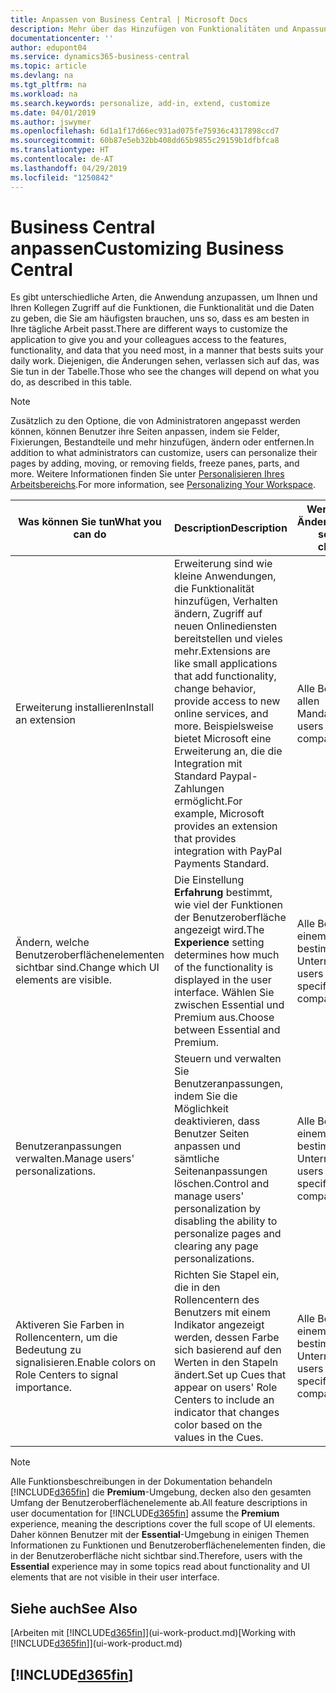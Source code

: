 ```yaml
---
title: Anpassen von Business Central | Microsoft Docs
description: Mehr über das Hinzufügen von Funktionalitäten und Anpassungen in Business Central erfahren.
documentationcenter: ''
author: edupont04
ms.service: dynamics365-business-central
ms.topic: article
ms.devlang: na
ms.tgt_pltfrm: na
ms.workload: na
ms.search.keywords: personalize, add-in, extend, customize
ms.date: 04/01/2019
ms.author: jswymer
ms.openlocfilehash: 6d1a1f17d66ec931ad075fe75936c4317898ccd7
ms.sourcegitcommit: 60b87e5eb32bb408dd65b9855c29159b1dfbfca8
ms.translationtype: HT
ms.contentlocale: de-AT
ms.lasthandoff: 04/29/2019
ms.locfileid: "1250842"
---
```

# <a name="customizing-business-central"></a><span data-ttu-id="3f13f-103">Business Central anpassen</span><span class="sxs-lookup"><span data-stu-id="3f13f-103">Customizing Business Central</span></span>
<span data-ttu-id="3f13f-104">Es gibt unterschiedliche Arten, die Anwendung anzupassen, um Ihnen und Ihren Kollegen Zugriff auf die Funktionen, die Funktionalität und die Daten zu geben, die Sie am häufigsten brauchen, uns so, dass es am besten in Ihre tägliche Arbeit passt.</span><span class="sxs-lookup"><span data-stu-id="3f13f-104">There are different ways to customize the application to give you and your colleagues access to the features, functionality, and data that you need most, in a manner that bests suits your daily work.</span></span> <span data-ttu-id="3f13f-105">Diejenigen, die Änderungen sehen, verlassen sich auf das, was Sie tun in der Tabelle.</span><span class="sxs-lookup"><span data-stu-id="3f13f-105">Those who see the changes will depend on what you do, as described in this table.</span></span>

> [!NOTE]
> <span data-ttu-id="3f13f-106">Zusätzlich zu den Optione, die von Administratoren angepasst werden können, können Benutzer ihre Seiten anpassen, indem sie Felder, Fixierungen, Bestandteile und mehr hinzufügen, ändern oder entfernen.</span><span class="sxs-lookup"><span data-stu-id="3f13f-106">In addition to what administrators can customize, users can personalize their pages by adding, moving, or removing fields, freeze panes, parts, and more.</span></span> <span data-ttu-id="3f13f-107">Weitere Informationen finden Sie unter [Personalisieren Ihres Arbeitsbereichs](ui-personalization-user.md).</span><span class="sxs-lookup"><span data-stu-id="3f13f-107">For more information, see [Personalizing Your Workspace](ui-personalization-user.md).</span></span>

| <span data-ttu-id="3f13f-108">Was können Sie tun</span><span class="sxs-lookup"><span data-stu-id="3f13f-108">What you can do</span></span>    |  <span data-ttu-id="3f13f-109">Description</span><span class="sxs-lookup"><span data-stu-id="3f13f-109">Description</span></span>  |  <span data-ttu-id="3f13f-110">Wer sieht die Änderungen</span><span class="sxs-lookup"><span data-stu-id="3f13f-110">Who sees the changes</span></span>  |  <span data-ttu-id="3f13f-111">Weitere Informationen</span><span class="sxs-lookup"><span data-stu-id="3f13f-111">More information</span></span>  |
|-----|---------------|---------|-------|
|<span data-ttu-id="3f13f-112">Erweiterung installieren</span><span class="sxs-lookup"><span data-stu-id="3f13f-112">Install an extension</span></span>|<span data-ttu-id="3f13f-113">Erweiterung sind wie kleine Anwendungen, die Funktionalität hinzufügen, Verhalten ändern, Zugriff auf neuen Onlinediensten bereitstellen und vieles mehr.</span><span class="sxs-lookup"><span data-stu-id="3f13f-113">Extensions are like small applications that add functionality, change behavior, provide access to new online services, and more.</span></span> <span data-ttu-id="3f13f-114">Beispielsweise bietet Microsoft eine Erweiterung an, die die Integration mit Standard Paypal-Zahlungen ermöglicht.</span><span class="sxs-lookup"><span data-stu-id="3f13f-114">For example, Microsoft provides an extension that provides integration with PayPal Payments Standard.</span></span>|<span data-ttu-id="3f13f-115">Alle Benutzer in allen Mandanten.</span><span class="sxs-lookup"><span data-stu-id="3f13f-115">All users in all companies.</span></span>|[<span data-ttu-id="3f13f-116">Erweiterungen nutzen anpassen</span><span class="sxs-lookup"><span data-stu-id="3f13f-116">Customizing Using Extensions</span></span>](ui-extensions.md)|
|<span data-ttu-id="3f13f-117">Ändern, welche Benutzeroberflächenelementen sichtbar sind.</span><span class="sxs-lookup"><span data-stu-id="3f13f-117">Change which UI elements are visible.</span></span>|<span data-ttu-id="3f13f-118">Die Einstellung **Erfahrung** bestimmt, wie viel der Funktionen der Benutzeroberfläche angezeigt wird.</span><span class="sxs-lookup"><span data-stu-id="3f13f-118">The **Experience** setting determines how much of the functionality is displayed in the user interface.</span></span> <span data-ttu-id="3f13f-119">Wählen Sie zwischen Essential und Premium aus.</span><span class="sxs-lookup"><span data-stu-id="3f13f-119">Choose between Essential and Premium.</span></span>|<span data-ttu-id="3f13f-120">Alle Benutzer in einem bestimmten Unternehmen.</span><span class="sxs-lookup"><span data-stu-id="3f13f-120">All users in a specific company.</span></span>|[<span data-ttu-id="3f13f-121">Sie können auswählen, welche Funktionen angezeigt werden</span><span class="sxs-lookup"><span data-stu-id="3f13f-121">Changing Which Features are Displayed</span></span>](ui-experiences.md)|
|<span data-ttu-id="3f13f-122">Benutzeranpassungen verwalten.</span><span class="sxs-lookup"><span data-stu-id="3f13f-122">Manage users' personalizations.</span></span>|<span data-ttu-id="3f13f-123">Steuern und verwalten Sie Benutzeranpassungen, indem Sie die Möglichkeit deaktivieren, dass Benutzer Seiten anpassen und sämtliche Seitenanpassungen löschen.</span><span class="sxs-lookup"><span data-stu-id="3f13f-123">Control and manage users' personalization by disabling the ability to personalize pages and clearing any page personalizations.</span></span>|<span data-ttu-id="3f13f-124">Alle Benutzer in einem bestimmten Unternehmen.</span><span class="sxs-lookup"><span data-stu-id="3f13f-124">All users in a specific company.</span></span>|[<span data-ttu-id="3f13f-125">Personalisierung als Administrator verwalten</span><span class="sxs-lookup"><span data-stu-id="3f13f-125">Managing Personalization as an Administrator</span></span>](ui-personalization-manage.md)|
|<span data-ttu-id="3f13f-126">Aktiveren Sie Farben in Rollencentern, um die Bedeutung zu signalisieren.</span><span class="sxs-lookup"><span data-stu-id="3f13f-126">Enable colors on Role Centers to signal importance.</span></span>|<span data-ttu-id="3f13f-127">Richten Sie Stapel ein, die in den Rollencentern des Benutzers mit einem Indikator angezeigt werden, dessen Farbe sich basierend auf den Werten in den Stapeln ändert.</span><span class="sxs-lookup"><span data-stu-id="3f13f-127">Set up Cues that appear on users' Role Centers to include an indicator that changes color based on the values in the Cues.</span></span>|<span data-ttu-id="3f13f-128">Alle Benutzer in einem bestimmten Unternehmen.</span><span class="sxs-lookup"><span data-stu-id="3f13f-128">All users in a specific company.</span></span>|[<span data-ttu-id="3f13f-129">Einrichten eines farbigen Indikators auf Stapeln des Rollencenters</span><span class="sxs-lookup"><span data-stu-id="3f13f-129">Setting Up a Colored Indicator on Cues</span></span>](admin-how-set-up-colored-indicator-on-cues.md)|

> [!NOTE]
> <span data-ttu-id="3f13f-130">Alle Funktionsbeschreibungen in der Dokumentation behandeln [!INCLUDE[d365fin](includes/d365fin_md.md)] die **Premium**-Umgebung, decken also den gesamten Umfang der Benutzeroberflächenelemente ab.</span><span class="sxs-lookup"><span data-stu-id="3f13f-130">All feature descriptions in user documentation for [!INCLUDE[d365fin](includes/d365fin_md.md)] assume the **Premium** experience, meaning the descriptions cover the full scope of UI elements.</span></span> <span data-ttu-id="3f13f-131">Daher können Benutzer mit der **Essential**-Umgebung in einigen Themen Informationen zu Funktionen und Benutzeroberflächenelementen finden, die in der Benutzeroberfläche nicht sichtbar sind.</span><span class="sxs-lookup"><span data-stu-id="3f13f-131">Therefore, users with the **Essential** experience may in some topics read about functionality and UI elements that are not visible in their user interface.</span></span>

## <a name="see-also"></a><span data-ttu-id="3f13f-132">Siehe auch</span><span class="sxs-lookup"><span data-stu-id="3f13f-132">See Also</span></span>
<span data-ttu-id="3f13f-133">[Arbeiten mit [!INCLUDE[d365fin](includes/d365fin_md.md)]](ui-work-product.md)</span><span class="sxs-lookup"><span data-stu-id="3f13f-133">[Working with [!INCLUDE[d365fin](includes/d365fin_md.md)]](ui-work-product.md)</span></span>  

## [!INCLUDE[d365fin](includes/free_trial_md.md)]  
